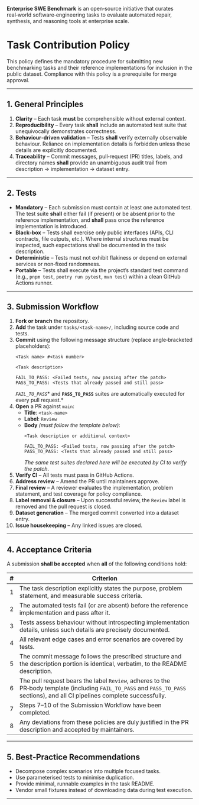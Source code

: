 **Enterprise SWE Benchmark** is an open‑source initiative that curates real‑world software‑engineering tasks to evaluate automated repair, synthesis, and reasoning tools at enterprise scale.

# Task Contribution Policy

This policy defines the mandatory procedure for submitting new benchmarking tasks and their reference implementations for inclusion in the public dataset. Compliance with this policy is a prerequisite for merge approval.

---

## 1. General Principles

1. **Clarity** – Each task **must** be comprehensible without external context.
2. **Reproducibility** – Every task **shall** include an automated test suite that unequivocally demonstrates correctness.
3. **Behaviour‑driven validation** – Tests **shall** verify externally observable behaviour. Reliance on implementation details is forbidden unless those details are explicitly documented.
4. **Traceability** – Commit messages, pull‑request (PR) titles, labels, and directory names **shall** provide an unambiguous audit trail from description → implementation → dataset entry.

---

## 2. Tests

- **Mandatory** – Each submission must contain at least one automated test. The test suite **shall** either fail (if present) or be absent prior to the reference implementation, and **shall** pass once the reference implementation is introduced.
- **Black‑box** – Tests shall exercise only public interfaces (APIs, CLI contracts, file outputs, etc.). Where internal structures must be inspected, such expectations shall be documented in the task description.
- **Deterministic** – Tests must not exhibit flakiness or depend on external services or non‑fixed randomness.
- **Portable** – Tests shall execute via the project’s standard test command (e.g., `pnpm test`, `poetry run pytest`, `mvn test`) within a clean GitHub Actions runner.

---

## 3. Submission Workflow

1. **Fork or branch** the repository.
2. **Add** the task under `tasks/<task‑name>/`, including source code and tests.
3. **Commit** using the following message structure (replace angle‑bracketed placeholders):
   ```
   <Task name> #<task number>

   <Task description>

   FAIL_TO_PASS: <Failed tests, now passing after the patch>
   PASS_TO_PASS: <Tests that already passed and still pass>
   ```
   *`FAIL_TO_PASS`** and **`PASS_TO_PASS`** suites are automatically executed for every pull request.*
4. **Open** a PR against `main`:
   - **Title**: `<task‑name>`
   - **Label**: `Review`
   - **Body** *(must follow the template below)*:
     ```
     <Task description or additional context>

     FAIL_TO_PASS: <Failed tests, now passing after the patch>
     PASS_TO_PASS: <Tests that already passed and still pass>
     ```
     *The same test suites declared here will be executed by CI to verify the patch.*
5. **Verify CI** – All tests must pass in GitHub Actions.
6. **Address review** – Amend the PR until maintainers approve.
7. **Final review** – A reviewer evaluates the implementation, problem statement, and test coverage for policy compliance.
8. **Label removal & closure** – Upon successful review, the `Review` label is removed and the pull request is closed.
9. **Dataset generation** – The merged commit converted into a dataset entry.
10. **Issue housekeeping** – Any linked issues are closed.

---

## 4. Acceptance Criteria

A submission **shall be accepted** when **all** of the following conditions hold:

| # | Criterion                                                                                                                                                                      |
| - | ------------------------------------------------------------------------------------------------------------------------------------------------------------------------------ |
| 1 | The task description explicitly states the purpose, problem statement, and measurable success criteria.                                                                        |
| 2 | The automated tests fail (or are absent) before the reference implementation and pass after it.                                                                                |
| 3 | Tests assess behaviour without introspecting implementation details, unless such details are precisely documented.                                                             |
| 4 | All relevant edge cases and error scenarios are covered by tests.                                                                                                              |
| 5 | The commit message follows the prescribed structure and the description portion is identical, verbatim, to the README description.                                             |
| 6 | The pull request bears the label `Review`, adheres to the PR‑body template (including `FAIL_TO_PASS` and `PASS_TO_PASS` sections), and all CI pipelines complete successfully. |
| 7 | Steps 7–10 of the Submission Workflow have been completed.                                                                                                                     |
| 8 | Any deviations from these policies are duly justified in the PR description and accepted by maintainers.                                                                       |

---

## 5. Best‑Practice Recommendations

- Decompose complex scenarios into multiple focused tasks.
- Use parameterised tests to minimise duplication.
- Provide minimal, runnable examples in the task README.
- Vendor small fixtures instead of downloading data during test execution.

---
